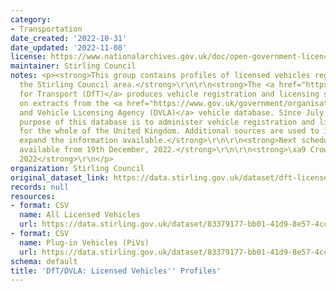 ```yaml
---
category:
- Transportation
date_created: '2022-10-31'
date_updated: '2022-11-08'
license: https://www.nationalarchives.gov.uk/doc/open-government-licence/version/3/
maintainer: Stirling Council
notes: <p><strong>This group contains profiles of licensed vehicles registered within
  the Stirling Council area.</strong>\r\n\r\n<strong>The <a href="https://www.gov.uk/government/organisations/department-for-transport">Department
  for Transport (DfT)</a> produces vehicle registration and licensing statistics based
  on extracts from the <a href="https://www.gov.uk/government/organisations/driver-and-vehicle-licensing-agency">Driver
  and Vehicle Licensing Agency (DVLA)</a> vehicle database. Since July 2014, the main
  purpose of this database is to administer vehicle registration and licensing records
  for the whole of the United Kingdom. Additional sources are used to improve and
  expand the information available.</strong>\r\n\r\n<strong>Next scheduled update
  available from 19th December, 2022.</strong>\r\n\r\n<strong>\xa9 Crown Copyright,
  2022</strong>\r\n</p>
organization: Stirling Council
original_dataset_link: https://data.stirling.gov.uk/dataset/dft-licensed-vehicles-profiles
records: null
resources:
- format: CSV
  name: All Licensed Vehicles
  url: https://data.stirling.gov.uk/dataset/83379177-bb01-41d9-8e57-4cce880e37af/resource/e25b0f97-9cfe-4df3-9702-d0f6e1e3be15/download/20221107-stirling-council-dft-profile-of-licensed-vehicles-by-quarter-q2-2022.csv
- format: CSV
  name: Plug-in Vehicles (PiVs)
  url: https://data.stirling.gov.uk/dataset/83379177-bb01-41d9-8e57-4cce880e37af/resource/6a2cc819-dbf6-4e2b-9f47-b610dd426937/download/20221107-stirling-council-dft-profile-of-plug-in-vehicles-by-quarter-q2-2022.csv
schema: default
title: 'DfT/DVLA: Licensed Vehicles'' Profiles'
---
```

